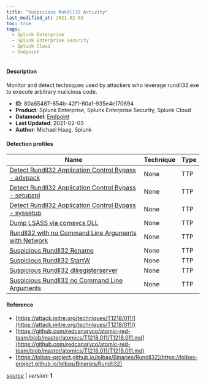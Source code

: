 ```yaml
---
title: "Suspicious Rundll32 Activity"
last_modified_at: 2021-02-03
toc: true
tags:
  - Splunk Enterprise
  - Splunk Enterprise Security
  - Splunk Cloud
  - Endpoint
---
```


#### Description

Monitor and detect techniques used by attackers who leverage rundll32.exe to execute arbitrary malicious code.

- **ID**: 80a65487-854b-42f1-80a1-935e4c170694
- **Product**: Splunk Enterprise, Splunk Enterprise Security, Splunk Cloud
- **Datamodel**: [Endpoint](https://docs.splunk.com/Documentation/CIM/latest/User/Endpoint)
- **Last Updated**: 2021-02-03
- **Author**: Michael Haag, Splunk

#### Detection profiles

| Name        | Technique   | Type         |
| ----------- | ----------- |--------------|
| [Detect Rundll32 Application Control Bypass - advpack](/endpoint/detect_rundll32_application_control_bypass_-_advpack/) | None | TTP |
| [Detect Rundll32 Application Control Bypass - setupapi](/endpoint/detect_rundll32_application_control_bypass_-_setupapi/) | None | TTP |
| [Detect Rundll32 Application Control Bypass - syssetup](/endpoint/detect_rundll32_application_control_bypass_-_syssetup/) | None | TTP |
| [Dump LSASS via comsvcs DLL](/endpoint/dump_lsass_via_comsvcs_dll/) | None | TTP |
| [Rundll32 with no Command Line Arguments with Network](/endpoint/rundll32_with_no_command_line_arguments_with_network/) | None | TTP |
| [Suspicious Rundll32 Rename](/endpoint/suspicious_rundll32_rename/) | None | TTP |
| [Suspicious Rundll32 StartW](/endpoint/suspicious_rundll32_startw/) | None | TTP |
| [Suspicious Rundll32 dllregisterserver](/endpoint/suspicious_rundll32_dllregisterserver/) | None | TTP |
| [Suspicious Rundll32 no Command Line Arguments](/endpoint/suspicious_rundll32_no_command_line_arguments/) | None | TTP |

#### Reference

* [https://attack.mitre.org/techniques/T1218/011/](https://attack.mitre.org/techniques/T1218/011/)
* [https://github.com/redcanaryco/atomic-red-team/blob/master/atomics/T1218.011/T1218.011.md](https://github.com/redcanaryco/atomic-red-team/blob/master/atomics/T1218.011/T1218.011.md)
* [https://lolbas-project.github.io/lolbas/Binaries/Rundll32](https://lolbas-project.github.io/lolbas/Binaries/Rundll32)



[_source_](https://github.com/splunk/security_content/tree/develop/stories/suspicious_rundll32_activity.yml) | _version_: **1**